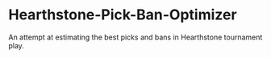 # Hearthstone-Pick-Ban-Optimizer
An attempt at estimating the best picks and bans in Hearthstone tournament play.
